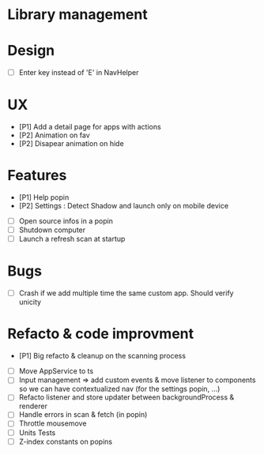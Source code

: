 

# Library management


# Design
- [ ] Enter key instead of 'E' in NavHelper

# UX
- [P1] Add a detail page for apps with actions
- [P2] Animation on fav
- [P2] Disapear animation on hide

# Features
- [P1] Help popin
- [P2] Settings : Detect Shadow and launch only on mobile device
- [ ] Open source infos in a popin
- [ ] Shutdown computer
- [ ] Launch a refresh scan at startup

# Bugs
- [ ] Crash if we add multiple time the same custom app. Should verify unicity

# Refacto & code improvment
- [P1] Big refacto & cleanup on the scanning process
- [ ] Move AppService to ts
- [ ] Input management => add custom events & move listener to components so we can have contextualized nav (for the settings popin, ...)
- [ ] Refacto listener and store updater between backgroundProcess & renderer
- [ ] Handle errors in scan & fetch (in popin)
- [ ] Throttle mousemove
- [ ] Units Tests
- [ ] Z-index constants on popins